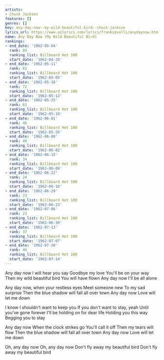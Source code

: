 ```yaml
---
artists:
- Chuck Jackson
features: []
genres: []
key: any-day-now--my-wild-beautiful-bird--chuck-jackson
lyrics_url: https://www.azlyrics.com/lyrics/frankievalli/anydaynow.html
name: Any Day Now (My Wild Beautiful Bird)
rankings:
- end_date: '1962-05-04'
  rank: 84
  ranking_list: Billboard Hot 100
  start_date: '1962-04-28'
- end_date: '1962-05-11'
  rank: 81
  ranking_list: Billboard Hot 100
  start_date: '1962-05-05'
- end_date: '1962-05-18'
  rank: 72
  ranking_list: Billboard Hot 100
  start_date: '1962-05-12'
- end_date: '1962-05-25'
  rank: 61
  ranking_list: Billboard Hot 100
  start_date: '1962-05-19'
- end_date: '1962-06-01'
  rank: 46
  ranking_list: Billboard Hot 100
  start_date: '1962-05-26'
- end_date: '1962-06-08'
  rank: 40
  ranking_list: Billboard Hot 100
  start_date: '1962-06-02'
- end_date: '1962-06-15'
  rank: 34
  ranking_list: Billboard Hot 100
  start_date: '1962-06-09'
- end_date: '1962-06-22'
  rank: 24
  ranking_list: Billboard Hot 100
  start_date: '1962-06-16'
- end_date: '1962-06-29'
  rank: 23
  ranking_list: Billboard Hot 100
  start_date: '1962-06-23'
- end_date: '1962-07-06'
  rank: 23
  ranking_list: Billboard Hot 100
  start_date: '1962-06-30'
- end_date: '1962-07-13'
  rank: 37
  ranking_list: Billboard Hot 100
  start_date: '1962-07-07'
- end_date: '1962-07-20'
  rank: 46
  ranking_list: Billboard Hot 100
  start_date: '1962-07-14'
---
```


Any day now I will hear you say
Goodbye my love
You'll be on your way
Then my wild beautiful bird
You will have flown
Any day now I'll be all alone

Any day now, when your restless eyes
Meet someone new
To my sad surprise
Then the blue shadow will fall all over town
Any day now
Love will let me down

I know I shouldn't want to keep you
If you don't want to stay, yeah
Until you've gone forever
I'll be holding on for dear life
Holding you this way
Begging you to stay

Any day now
When the clock strikes go
You'll call it off
Then my tears will flow
Then the blue shadow will fall all over town
Any day now
Love will let me down

Oh, any day now
Oh, any day now
Don't fly away my beautiful bird
Don't fly away my beautiful bird



